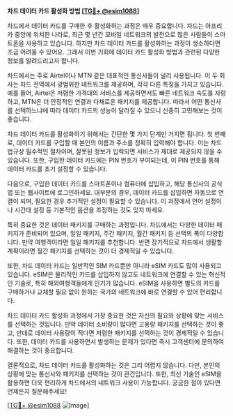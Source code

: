 **차드 데이터 카드 활성화 방법 [[TG💪+ @esim1088](https://t.me/s/esim1088)]**

차드에서 데이터 카드를 구매한 후 활성화하는 과정은 매우 중요합니다. 차드는 아프리카 중앙에 위치한 나라로, 최근 몇 년간 모바일 네트워크의 발전으로 많은 사람들이 스마트폰을 사용하고 있습니다. 하지만 차드 데이터 카드를 활성화하는 과정이 생소하다면 조금 어려울 수 있어요. 그래서 이번 기회에 데이터 카드 활성화 방법과 관련된 다양한 정보를 알려드리고자 합니다.

차드에서는 주로 Airtel이나 MTN 같은 대표적인 통신사들이 널리 사용됩니다. 이 두 회사는 차드 전역에서 광범위한 네트워크를 제공하며, 각각 다른 특징을 가지고 있습니다. 예를 들어, Airtel은 저렴한 가격대의 서비스를 제공하면서도 빠른 네트워크 속도를 자랑하고, MTN은 더 안정적인 연결과 다채로운 패키지를 제공합니다. 따라서 어떤 통신사를 선택하느냐에 따라 데이터 카드의 성능이 달라질 수 있으니 신중히 고민해보는 것이 좋습니다.

차드 데이터 카드를 활성화하기 위해서는 간단한 몇 가지 단계만 거치면 됩니다. 첫 번째로, 데이터 카드를 구입할 때 본인의 이름과 주소를 정확히 입력해야 합니다. 이는 차드 법규상 필수적인 절차이며, 잘못된 정보가 입력되면 서비스가 제대로 제공되지 않을 수 있습니다. 또한, 구입한 데이터 카드에는 PIN 번호가 부여되는데, 이 PIN 번호를 통해 데이터 카드를 초기 설정할 수 있습니다.

다음으로, 구입한 데이터 카드를 스마트폰이나 컴퓨터에 삽입하고, 해당 통신사의 공식 앱 또는 웹사이트에 로그인하세요. 대부분의 경우, 데이터 카드를 삽입하면 자동으로 연결이 되며, 필요한 경우 추가적인 설정이 필요할 수 있습니다. 이 과정에서 언어 설정이나 시간대 설정 등 기본적인 옵션을 조정하는 것도 잊지 마세요.

특히 중요한 것은 데이터 패키지를 구매하는 과정입니다. 차드에서는 다양한 데이터 패키지가 준비되어 있으며, 일일 패키지, 주간 패키지, 월간 패키지 등 선택의 폭이 다양합니다. 만약 여행객이라면 일일 패키지를 추천합니다. 반면 장기적으로 차드에서 생활할 계획이라면 월간 패키지를 선택하는 것이 더 경제적일 수 있습니다.

또한, 차드 데이터 카드는 일반적인 SIM 카드뿐만 아니라 eSIM 카드도 많이 사용되고 있습니다. eSIM은 물리적인 카드를 삽입하지 않고도 네트워크에 연결할 수 있는 혁신적인 기술로, 특히 해외여행객들에게 인기가 많습니다. eSIM을 사용하면 별도의 카드를 구매하거나 교체할 필요 없이 원하는 국가의 네트워크에 바로 연결할 수 있어 편리합니다.

차드 데이터 카드 활성화 과정에서 가장 중요한 것은 자신의 필요와 상황에 맞는 서비스를 선택하는 것입니다. 만약 데이터 소비량이 많다면 고용량 패키지를 선택하는 것이 좋고, 반대로 데이터 사용량이 적다면 저렴한 패키지를 선택하는 것이 경제적일 수 있습니다. 또한, 데이터 카드를 사용하면서 발생하는 문제가 있다면 즉시 고객센터에 문의하여 해결하는 것이 중요합니다.

결론적으로, 차드 데이터 카드를 활성화하는 것은 그리 어렵지 않습니다. 다만, 본인의 상황에 맞는 통신사와 패키지를 선택하는 것이 관건입니다. 또한, 최신 기술인 eSIM을 활용하면 더욱 편리하게 차드에서의 네트워크 사용이 가능합니다. 궁금한 점이 있다면 언제든지 질문해주세요! 

[[TG💪+ @esim1088](https://t.me/s/esim1088) ![Image](https://i.postimg.cc/Y0z9fWf4/image.png)]